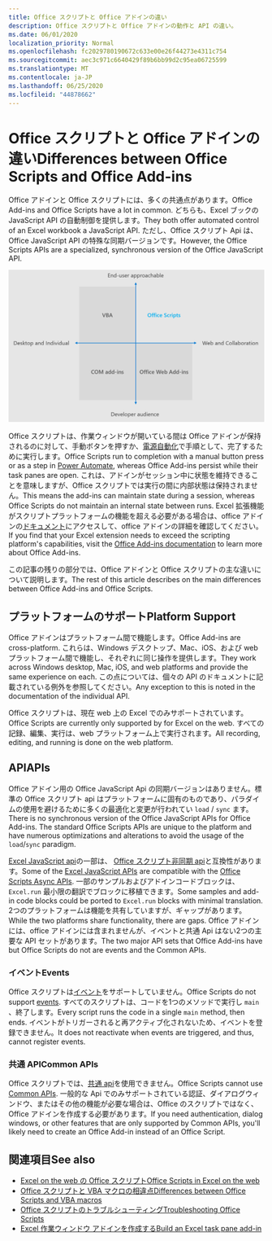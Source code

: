 ```yaml
---
title: Office スクリプトと Office アドインの違い
description: Office スクリプトと Office アドインの動作と API の違い。
ms.date: 06/01/2020
localization_priority: Normal
ms.openlocfilehash: fc2029780190672c633e00e26f44273e4311c754
ms.sourcegitcommit: aec3c971c6640429f89b6bb99d2c95ea06725599
ms.translationtype: MT
ms.contentlocale: ja-JP
ms.lasthandoff: 06/25/2020
ms.locfileid: "44878662"
---
```

# <a name="differences-between-office-scripts-and-office-add-ins"></a><span data-ttu-id="bb65a-103">Office スクリプトと Office アドインの違い</span><span class="sxs-lookup"><span data-stu-id="bb65a-103">Differences between Office Scripts and Office Add-ins</span></span>

<span data-ttu-id="bb65a-104">Office アドインと Office スクリプトには、多くの共通点があります。</span><span class="sxs-lookup"><span data-stu-id="bb65a-104">Office Add-ins and Office Scripts have a lot in common.</span></span> <span data-ttu-id="bb65a-105">どちらも、Excel ブックの JavaScript API の自動制御を提供します。</span><span class="sxs-lookup"><span data-stu-id="bb65a-105">They both offer automated control of an Excel workbook a JavaScript API.</span></span> <span data-ttu-id="bb65a-106">ただし、Office スクリプト Api は、Office JavaScript API の特殊な同期バージョンです。</span><span class="sxs-lookup"><span data-stu-id="bb65a-106">However, the Office Scripts APIs are a specialized, synchronous version of the Office JavaScript API.</span></span>

![さまざまな Office 機能拡張ソリューションのフォーカス領域を示す4つの領域の図。](../images/office-programmability-diagram.png)

<span data-ttu-id="bb65a-109">Office スクリプトは、作業ウィンドウが開いている間は Office アドインが保持されるのに対して、手動ボタンを押すか、[電源自動化](https://flow.microsoft.com/)で手順として、完了するために実行します。</span><span class="sxs-lookup"><span data-stu-id="bb65a-109">Office Scripts run to completion with a manual button press or as a step in [Power Automate](https://flow.microsoft.com/), whereas Office Add-ins persist while their task panes are open.</span></span> <span data-ttu-id="bb65a-110">これは、アドインがセッション中に状態を維持できることを意味しますが、Office スクリプトでは実行の間に内部状態は保持されません。</span><span class="sxs-lookup"><span data-stu-id="bb65a-110">This means the add-ins can maintain state during a session, whereas Office Scripts do not maintain an internal state between runs.</span></span> <span data-ttu-id="bb65a-111">Excel 拡張機能がスクリプトプラットフォームの機能を超える必要がある場合は、office アドインの[ドキュメント](/office/dev/add-ins)にアクセスして、office アドインの詳細を確認してください。</span><span class="sxs-lookup"><span data-stu-id="bb65a-111">If you find that your Excel extension needs to exceed the scripting platform's capabilities, visit the [Office Add-ins documentation](/office/dev/add-ins) to learn more about Office Add-ins.</span></span>

<span data-ttu-id="bb65a-112">この記事の残りの部分では、Office アドインと Office スクリプトの主な違いについて説明します。</span><span class="sxs-lookup"><span data-stu-id="bb65a-112">The rest of this article describes on the main differences between Office Add-ins and Office Scripts.</span></span>

## <a name="platform-support"></a><span data-ttu-id="bb65a-113">プラットフォームのサポート</span><span class="sxs-lookup"><span data-stu-id="bb65a-113">Platform Support</span></span>

<span data-ttu-id="bb65a-114">Office アドインはプラットフォーム間で機能します。</span><span class="sxs-lookup"><span data-stu-id="bb65a-114">Office Add-ins are cross-platform.</span></span> <span data-ttu-id="bb65a-115">これらは、Windows デスクトップ、Mac、iOS、および web プラットフォーム間で機能し、それぞれに同じ操作を提供します。</span><span class="sxs-lookup"><span data-stu-id="bb65a-115">They work across Windows desktop, Mac, iOS, and web platforms and provide the same experience on each.</span></span> <span data-ttu-id="bb65a-116">この点については、個々の API のドキュメントに記載されている例外を参照してください。</span><span class="sxs-lookup"><span data-stu-id="bb65a-116">Any exception to this is noted in the documentation of the individual API.</span></span>

<span data-ttu-id="bb65a-117">Office スクリプトは、現在 web 上の Excel でのみサポートされています。</span><span class="sxs-lookup"><span data-stu-id="bb65a-117">Office Scripts are currently only supported by for Excel on the web.</span></span> <span data-ttu-id="bb65a-118">すべての記録、編集、実行は、web プラットフォーム上で実行されます。</span><span class="sxs-lookup"><span data-stu-id="bb65a-118">All recording, editing, and running is done on the web platform.</span></span>

## <a name="apis"></a><span data-ttu-id="bb65a-119">API</span><span class="sxs-lookup"><span data-stu-id="bb65a-119">APIs</span></span>

<span data-ttu-id="bb65a-120">Office アドイン用の Office JavaScript Api の同期バージョンはありません。標準の Office スクリプト api はプラットフォームに固有のものであり、パラダイムの使用を避けるために多くの最適化と変更が行われてい `load` / `sync` ます。</span><span class="sxs-lookup"><span data-stu-id="bb65a-120">There is no synchronous version of the Office JavaScript APIs for Office Add-ins. The standard Office Scripts APIs are unique to the platform and have numerous optimizations and alterations to avoid the usage of the `load`/`sync` paradigm.</span></span>

<span data-ttu-id="bb65a-121">[Excel JavaScript api](/javascript/api/excel?view=excel-js-preview)の一部は、 [Office スクリプト非同期 api](../develop/excel-async-model.md)と互換性があります。</span><span class="sxs-lookup"><span data-stu-id="bb65a-121">Some of the [Excel JavaScript APIs](/javascript/api/excel?view=excel-js-preview) are compatible with the [Office Scripts Async APIs](../develop/excel-async-model.md).</span></span> <span data-ttu-id="bb65a-122">一部のサンプルおよびアドインコードブロックは、 `Excel.run` 最小限の翻訳でブロックに移植できます。</span><span class="sxs-lookup"><span data-stu-id="bb65a-122">Some samples and add-in code blocks could be ported to `Excel.run` blocks with minimal translation.</span></span> <span data-ttu-id="bb65a-123">2つのプラットフォームは機能を共有していますが、ギャップがあります。</span><span class="sxs-lookup"><span data-stu-id="bb65a-123">While the two platforms share functionality, there are gaps.</span></span> <span data-ttu-id="bb65a-124">Office アドインには、office アドインには含まれませんが、イベントと共通 Api はない2つの主要な API セットがあります。</span><span class="sxs-lookup"><span data-stu-id="bb65a-124">The two major API sets that Office Add-ins have but Office Scripts do not are events and the Common APIs.</span></span>

### <a name="events"></a><span data-ttu-id="bb65a-125">イベント</span><span class="sxs-lookup"><span data-stu-id="bb65a-125">Events</span></span>

<span data-ttu-id="bb65a-126">Office スクリプトは[イベント](/office/dev/add-ins/excel/excel-add-ins-events)をサポートしていません。</span><span class="sxs-lookup"><span data-stu-id="bb65a-126">Office Scripts do not support [events](/office/dev/add-ins/excel/excel-add-ins-events).</span></span> <span data-ttu-id="bb65a-127">すべてのスクリプトは、コードを1つのメソッドで実行し `main` 、終了します。</span><span class="sxs-lookup"><span data-stu-id="bb65a-127">Every script runs the code in a single `main` method, then ends.</span></span> <span data-ttu-id="bb65a-128">イベントがトリガーされると再アクティブ化されないため、イベントを登録できません。</span><span class="sxs-lookup"><span data-stu-id="bb65a-128">It does not reactivate when events are triggered, and thus, cannot register events.</span></span>

### <a name="common-apis"></a><span data-ttu-id="bb65a-129">共通 API</span><span class="sxs-lookup"><span data-stu-id="bb65a-129">Common APIs</span></span>

<span data-ttu-id="bb65a-130">Office スクリプトでは、[共通 api](/javascript/api/office)を使用できません。</span><span class="sxs-lookup"><span data-stu-id="bb65a-130">Office Scripts cannot use [Common APIs](/javascript/api/office).</span></span> <span data-ttu-id="bb65a-131">一般的な Api でのみサポートされている認証、ダイアログウィンドウ、またはその他の機能が必要な場合は、Office のスクリプトではなく、Office アドインを作成する必要があります。</span><span class="sxs-lookup"><span data-stu-id="bb65a-131">If you need authentication, dialog windows, or other features that are only supported by Common APIs, you'll likely need to create an Office Add-in instead of an Office Script.</span></span>

## <a name="see-also"></a><span data-ttu-id="bb65a-132">関連項目</span><span class="sxs-lookup"><span data-stu-id="bb65a-132">See also</span></span>

- [<span data-ttu-id="bb65a-133">Excel on the web の Office スクリプト</span><span class="sxs-lookup"><span data-stu-id="bb65a-133">Office Scripts in Excel on the web</span></span>](../overview/excel.md)
- [<span data-ttu-id="bb65a-134">Office スクリプトと VBA マクロの相違点</span><span class="sxs-lookup"><span data-stu-id="bb65a-134">Differences between Office Scripts and VBA macros</span></span>](vba-differences.md)
- [<span data-ttu-id="bb65a-135">Office スクリプトのトラブルシューティング</span><span class="sxs-lookup"><span data-stu-id="bb65a-135">Troubleshooting Office Scripts</span></span>](../testing/troubleshooting.md)
- [<span data-ttu-id="bb65a-136">Excel 作業ウィンドウ アドインを作成する</span><span class="sxs-lookup"><span data-stu-id="bb65a-136">Build an Excel task pane add-in</span></span>](/office/dev/add-ins/quickstarts/excel-quickstart-jquery)
